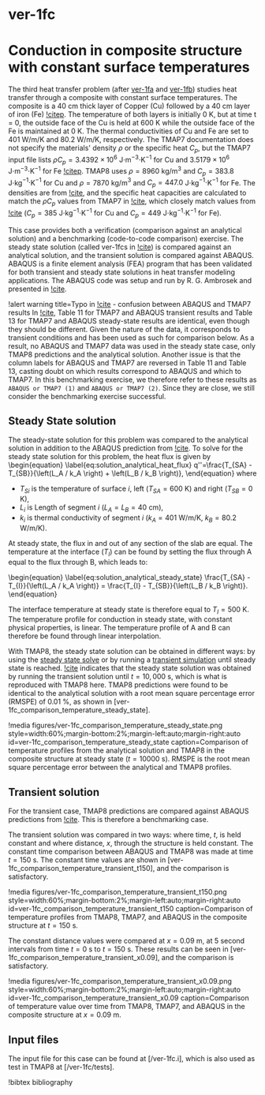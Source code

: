 # ver-1fc

# Conduction in composite structure with constant surface temperatures

The third heat transfer problem (after [ver-1fa](ver-1fa.md) and [ver-1fb](ver-1fb.md)) studies heat transfer through a composite with constant surface temperatures.
The composite is a 40 cm thick layer of Copper (Cu) followed by a 40 cm layer of iron (Fe) [!citep](ambrosek2008verification).
The temperature of both layers is initially 0 K, but at time t = 0, the outside face of the Cu is held at 600 K while the outside face of the Fe is maintained at 0 K.
The thermal conductivities of Cu and Fe are set to 401 W/m/K and 80.2 W/m/K, respectively. The TMAP7 documentation does not specify the materials' density $\rho$ or the specific heat $C_p$, but the TMAP7 input file lists $\rho C_p = 3.4392 \times 10^6$ J$\cdot$m$^{-3}\cdot$K$^{-1}$ for Cu and $3.5179 \times 10^6$ J$\cdot$m$^{-3}\cdot$K$^{-1}$ for Fe [!citep](ambrosek2008verification). TMAP8 uses $\rho = 8960$ kg/m$^{3}$ and $C_p =  383.8$ J$\cdot$kg$^{-1}\cdot$K$^{-1}$ for Cu and $\rho = 7870$ kg/m$^{3}$ and $C_p = 447.0$ J$\cdot$kg$^{-1}\cdot$K$^{-1}$ for Fe. The densities are from [!cite](Haynes2015), and the specific heat capacities are calculated to match the $\rho C_p$ values from TMAP7 in [!cite](ambrosek2008verification), which closely match values from [!cite](Haynes2015) ($C_p =  385$ J$\cdot$kg$^{-1}\cdot$K$^{-1}$ for Cu and $C_p =  449$ J$\cdot$kg$^{-1}\cdot$K$^{-1}$ for Fe).

This case provides both a verification (comparison against an analytical solution) and a benchmarking (code-to-code comparison) exercise. The steady state solution (called ver-1fcs in [!cite](ambrosek2008verification)) is compared against an analytical solution, and the transient solution is compared against ABAQUS. ABAQUS is a finite element analysis (FEA) program that has been validated for both transient and steady state solutions in heat transfer modeling applications. The ABAQUS code was setup and run by R. G. Ambrosek and presented in [!cite](ambrosek2008verification).

!alert warning title=Typo in [!cite](ambrosek2008verification) - confusion between ABAQUS and TMAP7 results
In [!cite](ambrosek2008verification), Table 11 for TMAP7 and ABAQUS transient results and Table 13 for TMAP7 and ABAQUS steady-state results are identical, even though they should be different. Given the nature of the data, it corresponds to transient conditions and has been used as such for comparison below. As a result, no ABAQUS and TMAP7 data was used in the steady state case, only TMAP8 predictions and the analytical solution.
Another issue is that the column labels for ABAQUS and TMAP7 are reversed in Table 11 and Table 13, casting doubt on which results correspond to ABAQUS and which to TMAP7. In this benchmarking exercise, we therefore refer to these results as `ABAQUS or TMAP7 (1)` and `ABAQUS or TMAP7 (2)`. Since they are close, we still consider the benchmarking exercise successful.

## Steady State solution

The steady-state solution for this problem was compared to the analytical solution in addition to the ABAQUS prediction from [!cite](ambrosek2008verification).
To solve for the steady state solution for this problem, the heat flux is given by
\begin{equation} \label{eq:solution_analytical_heat_flux}
q''=\frac{T_{SA} - T_{SB}}{\left(L_A / k_A \right) + \left(L_B / k_B \right)},
\end{equation}
where

- $T_{Si}$ is the temperature of surface $i$, left ($T_{SA}=600$ K) and right ($T_{SB}=0$ K),
- $L_i$ is Length of segment $i$ ($L_A=L_B=40$ cm),
- $k_i$ is thermal conductivity of segment $i$ ($k_A = 401$ W/m/K, $k_B = 80.2$ W/m/K).

At steady state, the flux in and out of any section of the slab are equal.
The temperature at the interface ($T_I$) can be found by setting the flux through A equal to the flux
through B, which leads to:

\begin{equation} \label{eq:solution_analytical_steady_state}
\frac{T_{SA} - T_{I}}{\left(L_A / k_A \right)} = \frac{T_{I} - T_{SB}}{\left(L_B / k_B \right)}.
\end{equation}

The interface temperature at steady state is therefore equal to $T_I = 500$ K. The temperature profile
for conduction in steady state, with constant physical properties, is linear. The temperature
profile of A and B can therefore be found through linear interpolation.

With TMAP8, the steady state solution can be obtained in different ways: by using the [steady state solve](source/executioners/Steady.md) or by running a [transient simulation](source/executioners/Transient.md) until steady state is reached.
[!cite](ambrosek2008verification) indicates that the steady state solution was obtained by running the transient solution until $t=10,000$ s, which is what is reproduced with TMAP8 here.
TMAP8 predictions were found to be identical to the analytical solution with a root mean square percentage error (RMSPE) of 0.01 %, as shown in
[ver-1fc_comparison_temperature_steady_state].

!media figures/ver-1fc_comparison_temperature_steady_state.png
    style=width:60%;margin-bottom:2%;margin-left:auto;margin-right:auto
    id=ver-1fc_comparison_temperature_steady_state
    caption=Comparison of temperature profiles from the analytical solution and TMAP8 in the composite structure at steady state ($t = 10000$ s). RMSPE is the root mean square percentage error between the analytical and TMAP8 profiles.

## Transient solution

For the transient case, TMAP8 predictions are compared against ABAQUS predictions from [!cite](ambrosek2008verification). This is therefore a benchmarking case.

The transient solution was compared in two ways: where time, $t$, is held constant and where distance, $x$, through the structure is held constant. The constant time
comparison between ABAQUS and TMAP8 was made at time $t = 150$ s. The constant time
values are shown in [ver-1fc_comparison_temperature_transient_t150], and the comparison is satisfactory.

!media figures/ver-1fc_comparison_temperature_transient_t150.png
    style=width:60%;margin-bottom:2%;margin-left:auto;margin-right:auto
    id=ver-1fc_comparison_temperature_transient_t150
    caption=Comparison of temperature profiles from TMAP8, TMAP7, and ABAQUS in the composite structure at $t = 150$ s.

The constant distance values were compared at $x = 0.09$ m, at 5 second intervals from time
$t = 0$ s to $t = 150$ s. These results can be seen in [ver-1fc_comparison_temperature_transient_x0.09], and the comparison is satisfactory.

!media figures/ver-1fc_comparison_temperature_transient_x0.09.png
    style=width:60%;margin-bottom:2%;margin-left:auto;margin-right:auto
    id=ver-1fc_comparison_temperature_transient_x0.09
    caption=Comparison of temperature value over time from TMAP8, TMAP7, and ABAQUS in the composite structure at $x = 0.09$ m.

## Input files

The input file for this case can be found at [/ver-1fc.i], which is also used as test in TMAP8 at [/ver-1fc/tests].

!bibtex bibliography
